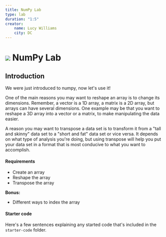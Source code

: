 ```yaml
---
title: NumPy Lab
type: lab
duration: "1:5"
creator:
    name: Lucy Williams
    city: DC
---
```




# ![](https://ga-dash.s3.amazonaws.com/production/assets/logo-9f88ae6c9c3871690e33280fcf557f33.png) NumPy Lab

## Introduction

We were just introduced to numpy, now let's use it!

One of the main reasons you may want to reshape an array is to change its dimensions. Remember, a vector is a 1D array, a matrix is a 2D array, but arrays can have several dimensions. One example may be that you want to reshape a 3D array into a vector or a matrix, to make manipulating the data easier.

A reason you may want to transpose a data set is to transform it from a "tall and skinny" data set to a "short and fat" data set or vice versa. It depends on what type of analysis you're doing, but using transpose will help you put your data set in a format that is most conducive to what you want to accomplish.

#### Requirements

- Create an array
- Reshape the array
- Transpose the array

**Bonus:**
- Different ways to index the array


#### Starter code

Here's a few sentences explaining any started code that's included in the `starter-code` folder.
